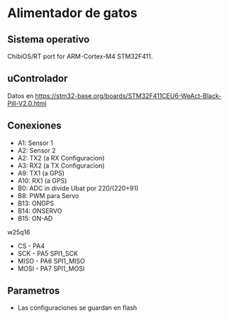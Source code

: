 # Alimentador de gatos

## Sistema operativo
ChibiOS/RT port for ARM-Cortex-M4 STM32F411.

## uControlador
Datos en https://stm32-base.org/boards/STM32F411CEU6-WeAct-Black-Pill-V2.0.html

## Conexiones
- A1: Sensor 1
- A2: Sensor 2
- A2: TX2 (a RX Configuracion)
- A3: RX2 (a TX Configuracion)
- A9: TX1 (a GPS)
- A10: RX1 (a GPS)
- B0: ADC in divide Ubat por 220/(220+91)
- B8: PWM para Servo
- B13: ONGPS
- B14: ONSERVO
- B15: ON-AD


w25q16
- CS -   PA4
- SCK -  PA5    SPI1_SCK
- MISO - PA6    SPI1_MISO
- MOSI - PA7    SPI1_MOSI

## Parametros
* Las configuraciones se guardan en flash